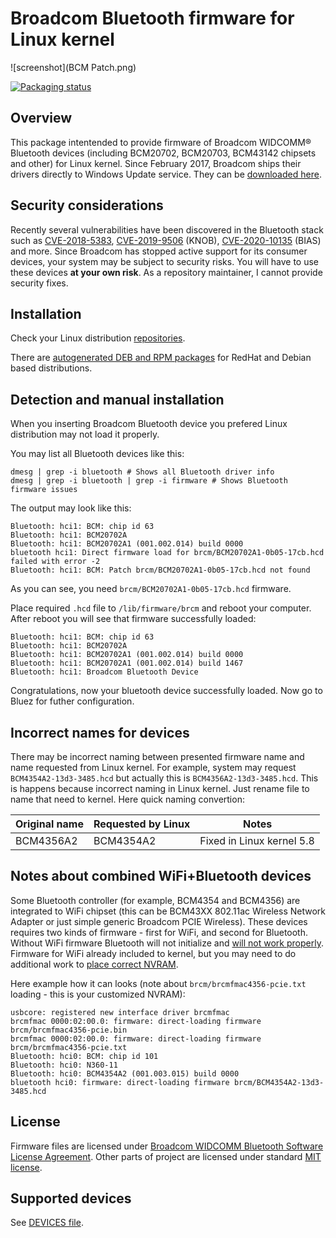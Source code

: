 # Broadcom Bluetooth firmware for Linux kernel

![screenshot](BCM Patch.png)

[![Packaging status](https://repology.org/badge/tiny-repos/broadcom-bt-firmware.svg)](https://repology.org/project/broadcom-bt-firmware/versions)

## Overview
This package intentended to provide firmware of Broadcom WIDCOMM® Bluetooth
devices (including BCM20702, BCM20703, BCM43142 chipsets and other) for Linux
kernel. Since February 2017, Broadcom ships their drivers directly to Windows
Update service. They can be [downloaded here](http://www.catalog.update.microsoft.com/Search.aspx?q=Broadcom+bluetooth).

## Security considerations

Recently several vulnerabilities have been discovered in the Bluetooth stack such as [CVE-2018-5383](https://www.kb.cert.org/vuls/id/304725/), [CVE-2019-9506](https://www.kb.cert.org/vuls/id/918987/) (KNOB), [CVE-2020-10135](https://www.kb.cert.org/vuls/id/647177/) (BIAS) and more. Since Broadcom has stopped active support for its consumer devices, your system may be subject to security risks. You will have to use these devices **at your own risk**. As a repository maintainer, I cannot provide security fixes.

## Installation

Check your Linux distribution [repositories](https://repology.org/project/broadcom-bt-firmware/versions).

There are [autogenerated DEB and RPM packages](https://github.com/winterheart/broadcom-bt-firmware/releases) for RedHat and Debian based distributions.

## Detection and manual installation

When you inserting Broadcom Bluetooth device you prefered Linux distribution
may not load it properly. 

You may list all Bluetooth devices like this:

```
dmesg | grep -i bluetooth # Shows all Bluetooth driver info
dmesg | grep -i bluetooth | grep -i firmware # Shows Bluetooth firmware issues
```

The output may look like this:

```
Bluetooth: hci1: BCM: chip id 63
Bluetooth: hci1: BCM20702A
Bluetooth: hci1: BCM20702A1 (001.002.014) build 0000
bluetooth hci1: Direct firmware load for brcm/BCM20702A1-0b05-17cb.hcd failed with error -2
Bluetooth: hci1: BCM: Patch brcm/BCM20702A1-0b05-17cb.hcd not found
```

As you can see, you need `brcm/BCM20702A1-0b05-17cb.hcd` firmware.

Place required `.hcd` file to `/lib/firmware/brcm` and reboot your computer. After reboot
you will see that firmware successfully loaded:

```
Bluetooth: hci1: BCM: chip id 63
Bluetooth: hci1: BCM20702A
Bluetooth: hci1: BCM20702A1 (001.002.014) build 0000
Bluetooth: hci1: BCM20702A1 (001.002.014) build 1467
Bluetooth: hci1: Broadcom Bluetooth Device
```

Congratulations, now your bluetooth device successfully loaded. Now go to Bluez
for futher configuration.

## Incorrect names for devices

There may be incorrect naming between presented firmware name and name
requested from Linux kernel. For example, system may request `BCM4354A2-13d3-3485.hcd`
but actually this is `BCM4356A2-13d3-3485.hcd`. This is happens because
incorrect naming in Linux kernel. Just rename file to name that need to
kernel. Here quick naming convertion:

| Original name | Requested by Linux | Notes                     |
|---------------|--------------------|---------------------------|
| BCM4356A2     | BCM4354A2          | Fixed in Linux kernel 5.8 |

## Notes about combined WiFi+Bluetooth devices

Some Bluetooth controller (for example, BCM4354 and BCM4356) are integrated to
WiFi chipset (this can be BCM43XX 802.11ac Wireless Network Adapter or just
simple generic Broadcom PCIE Wireless). These devices requires two kinds of
firmware - first for WiFi, and second for Bluetooth. Without WiFi firmware
Bluetooth will not initialize and [will not work properly](https://github.com/winterheart/broadcom-bt-firmware/issues/3#issuecomment-318512097).
Firmware for WiFi already included to kernel, but you may need to do additional
work to [place correct NVRAM](https://wireless.wiki.kernel.org/en/users/drivers/brcm80211#broadcom_brcmfmac_driver).

Here example how it can looks (note about `brcm/brcmfmac4356-pcie.txt` 
loading - this is your customized NVRAM):

```
usbcore: registered new interface driver brcmfmac
brcmfmac 0000:02:00.0: firmware: direct-loading firmware brcm/brcmfmac4356-pcie.bin
brcmfmac 0000:02:00.0: firmware: direct-loading firmware brcm/brcmfmac4356-pcie.txt
Bluetooth: hci0: BCM: chip id 101
Bluetooth: hci0: N360-11
Bluetooth: hci0: BCM4354A2 (001.003.015) build 0000
bluetooth hci0: firmware: direct-loading firmware brcm/BCM4354A2-13d3-3485.hcd
```

## License

Firmware files are licensed under [Broadcom WIDCOMM Bluetooth Software License Agreement](LICENSE.broadcom_bcm20702).
Other parts of project are licensed under standard [MIT license](LICENSE.MIT.txt).

## Supported devices

See [DEVICES file](DEVICES.md).

